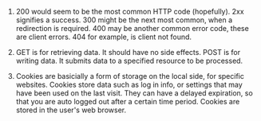 1) 200 would seem to be the most common HTTP code (hopefully). 2xx signifies a success. 300 might be the next most common, when a redirection is required. 400 may be another common error code, these are client errors. 404 for example, is client not found.

2) GET is for retrieving data. It should have no side effects. POST is for writing data. It submits data to a specified resource to be processed. 

3) Cookies are basicially a form of storage on the local side, for specific websites. Cookies store data such as log in info, or settings that may have been used on the last visit. They can have a delayed expiration, so that you are auto logged out after a certain time period. Cookies are stored in the user's web browser. 